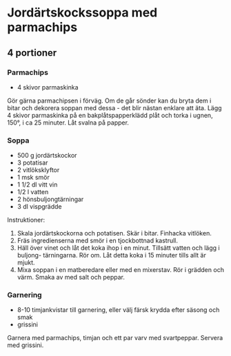 Jordärtskockssoppa med parmachips
=================================

4 portioner
-----------

### Parmachips

-	4 skivor parmaskinka

Gör gärna parmachipsen i förväg. Om de går sönder kan du bryta dem i bitar och dekorera soppan med dessa - det blir nästan enklare att äta. Lägg 4 skivor parmaskinka på en bakplåtspapperklädd plåt och torka i ugnen, 150°, i ca 25 minuter. Låt svalna på papper.

### Soppa

-	500 g jordärtskockor
-	3 potatisar
-	2 vitlöksklyftor
-	1 msk smör
-	1 1/2 dl vitt vin
-	1/2 l vatten
-	2 hönsbuljongtärningar
-	3 dl vispgrädde

Instruktioner:

1.	Skala jordärtskockorna och potatisen. Skär i bitar. Finhacka vitlöken.
2.	Fräs ingredienserna med smör i en tjockbottnad kastrull.
3.	Häll över vinet och låt det koka ihop i en minut. Tillsätt vatten och lägg i buljong- tärningarna. Rör om. Låt detta koka i 15 minuter tills allt är mjukt.
4.	Mixa soppan i en matberedare eller med en mixerstav. Rör i grädden och värm. Smaka av med salt och peppar.

### Garnering

-	8-10 timjankvistar till garnering, eller välj färsk krydda efter säsong och smak
-	grissini

Garnera med parmachips, timjan och ett par varv med svartpeppar. Servera med grissini.
